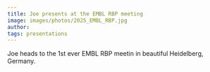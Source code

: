 ```yaml
---
title: Joe presents at the EMBL RBP meeting
image: images/photos/2025_EMBL_RBP.jpg
author:
tags: presentations
---
```


Joe heads to the 1st ever EMBL RBP meetin in beautiful Heidelberg, Germany.